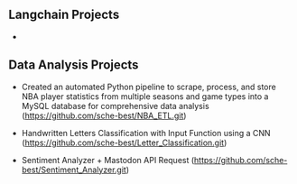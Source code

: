 <h2> Langchain Projects</h2>

- 

<h2> Data Analysis Projects</h2>

- Created an automated Python pipeline to scrape, process, and store NBA player statistics from multiple seasons and game types into a MySQL database for comprehensive data analysis (https://github.com/sche-best/NBA_ETL.git)

- Handwritten Letters Classification with Input Function using a CNN (https://github.com/sche-best/Letter_Classification.git)

- Sentiment Analyzer + Mastodon API Request (https://github.com/sche-best/Sentiment_Analyzer.git)
  


 


<!--
**sche-best/sche-best** is a ✨ _special_ ✨ repository because its `README.md` (this file) appears on your GitHub profile.

Here are some ideas to get you started:

- 🔭 I’m currently working on ...
- 🌱 I’m currently learning ...
- 👯 I’m looking to collaborate on ...
- 🤔 I’m looking for help with ...
- 💬 Ask me about ...
- 📫 How to reach me: ...
- 😄 Pronouns: ...
- ⚡ Fun fact: ...
-->
